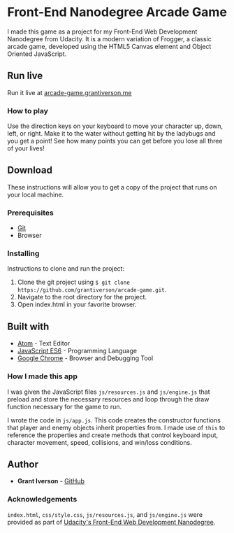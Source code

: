 # Front-End Nanodegree Arcade Game

I made this game as a project for my Front-End Web Development Nanodegree from Udacity. It is a modern variation of Frogger, a classic arcade game, developed using the HTML5 Canvas element and Object Oriented JavaScript.

## Run live

Run it live at [arcade-game.grantiverson.me](http://arcade-game.grantiverson.me)

### How to play

Use the direction keys on your keyboard to move your character up, down, left, or right. Make it to the water without getting hit by the ladybugs and you get a point! See how many points you can get before you lose all three of your lives!

## Download

These instructions will allow you to get a copy of the project that runs on your local machine.

### Prerequisites

* [Git](https://git-scm.com/downloads)
* Browser

### Installing

Instructions to clone and run the project:
1. Clone the git project using `$ git clone https://github.com/grantiverson/arcade-game.git`.
2. Navigate to the root directory for the project.
3. Open index.html in your favorite browser.

## Built with

* [Atom](https://atom.io) - Text Editor
* [JavaScript ES6](https://developer.mozilla.org/en-US/docs/Web/JavaScript) - Programming Language
* [Google Chrome](https://www.google.com/chrome/) - Browser and Debugging Tool

### How I made this app

I was given the JavaScript files `js/resources.js` and `js/engine.js` that preload and store the necessary resources and loop through the draw function necessary for the game to run.

I wrote the code in `js/app.js`. This code creates the constructor functions that player and enemy objects inherit properties from. I made use of `this` to reference the properties and create methods that control keyboard input, character movement, speed, collisions, and win/loss conditions.

## Author

* **Grant Iverson** - [GitHub](https://github.com/grantiverson)

### Acknowledgements

`index.html`, `css/style.css`, `js/resources.js`, and `js/engine.js` were provided as part of [Udacity's Front-End Web Development Nanodegree](https://www.udacity.com/course/front-end-web-developer-nanodegree--nd001?gclid=CjwKCAjwq_vWBRACEiwAEReprL6RuGAkBbe7XRljOzu9GYr_zQ70LKtonUz_Qev-z0rf07jmNrZNMRoCF9sQAvD_BwE).
